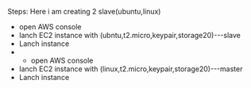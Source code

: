 Steps:
Here i am creating 2 slave(ubuntu,linux)
 - open AWS console
 - lanch EC2 instance with (ubntu,t2.micro,keypair,storage20)---slave
 - Lanch instance
 -  - open AWS console
 - lanch EC2 instance with (linux,t2.micro,keypair,storage20)---master
 - Lanch instance

